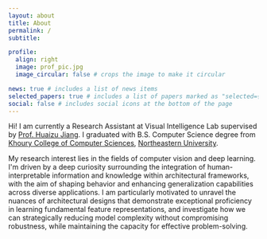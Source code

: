 ```yaml
---
layout: about
title: About
permalink: /
subtitle: 

profile:
  align: right
  image: prof_pic.jpg
  image_circular: false # crops the image to make it circular

news: true # includes a list of news items
selected_papers: true # includes a list of papers marked as "selected={true}"
social: false # includes social icons at the bottom of the page
---
```


Hi! I am currently a Research Assistant at Visual Intelligence Lab supervised by [Prof. Huaizu Jiang](https://jianghz.me/). I graduated with B.S. Computer Science degree from [Khoury College of Computer Sciences](https://www.khoury.northeastern.edu/), [Northeastern University](https://www.northeastern.edu/).

My research interest lies in the fields of computer vision and deep learning. I'm driven by a deep curiosity surrounding the integration of human-interpretable information and knowledge within architectural frameworks, with the aim of shaping behavior and enhancing generalization capabilities across diverse applications. I am particularly motivated to unravel the nuances of architectural designs that demonstrate exceptional proficiency in learning fundamental feature representations, and investigate how we can strategically reducing model complexity without compromising robustness, while maintaining the capacity for effective problem-solving.
